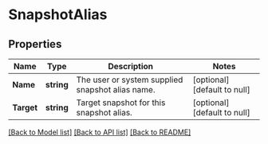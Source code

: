 # SnapshotAlias

## Properties
Name | Type | Description | Notes
------------ | ------------- | ------------- | -------------
**Name** | **string** | The user or system supplied snapshot alias name. | [optional] [default to null]
**Target** | **string** | Target snapshot for this snapshot alias. | [optional] [default to null]

[[Back to Model list]](../README.md#documentation-for-models) [[Back to API list]](../README.md#documentation-for-api-endpoints) [[Back to README]](../README.md)


